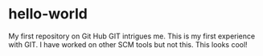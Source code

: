 # hello-world
My first repository on Git Hub
GIT intrigues me. This is my first experience with GIT. I have worked on other SCM tools but not this. This looks cool!
